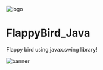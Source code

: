 ![logo](assets/transparent-logo.png)

# FlappyBird_Java

Flappy bird using javax.swing library!

![banner](assets/wished-preview-banner.jpg)

